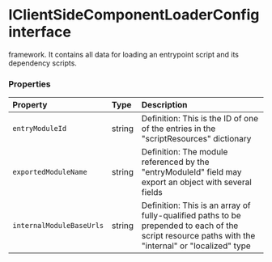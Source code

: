 # IClientSideComponentLoaderConfig interface





framework. It contains all data for loading an entrypoint script and its dependency scripts. 





### Properties

| Property	   | Type	| Description|
|:-------------|:-------|:-----------|
|`entryModuleId`      | string | Definition: This is the ID of one of the entries in the "scriptResources" dictionary |
|`exportedModuleName`      | string | Definition: The module referenced by the "entryModuleId" field may export an object with several fields |
|`internalModuleBaseUrls`      | string | Definition: This is an array of fully-qualified paths to be prepended to each of the script resource paths with the  "internal" or "localized" type |




